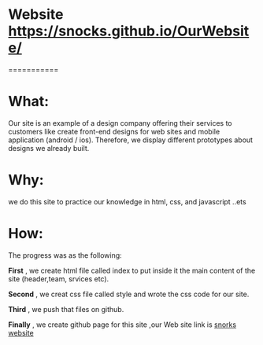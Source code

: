 # Website https://snocks.github.io/OurWebsite/

===========

# What:
Our site is an example of a design company offering their services to customers like
create front-end designs for
web sites and mobile application (android / ios).
Therefore, we display different prototypes about designs we already built.

# Why:
we do this site to practice our knowledge in html,
 css, and javascript ..ets

# How:
The progress was  as the following:

**First** , we create html file called index to put
inside it the main content of the site (header,team, srvices etc).


**Second** , we creat css file called style and wrote
the css code for our site.

**Third** , we push that files on github.

**Finally** , we create github page for this site
,our Web site link is [snorks website](https://snocks.github.io/OurWebsite/)

